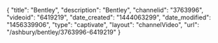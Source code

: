 {
    "title": "Bentley",
    "description": "Bentley",
    "channelid": "3763996",
    "videoid": "6419219",
    "date_created": "1444063299",
    "date_modified": "1456339906",
    "type": "captivate",
    "layout": "channelVideo",
    "url": "\/ashbury\/bentley\/3763996-6419219"
}